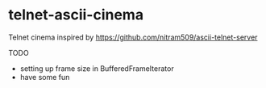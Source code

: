 telnet-ascii-cinema
===================

Telnet cinema inspired by https://github.com/nitram509/ascii-telnet-server

TODO

  - setting up frame size in BufferedFrameIterator
  - have some fun
